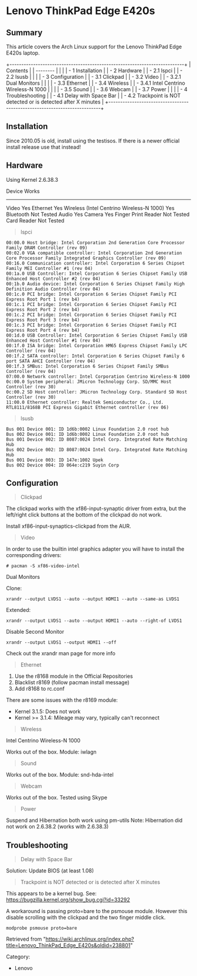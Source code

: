 Lenovo ThinkPad Edge E420s
==========================

  Summary
  ---------------------------------------------------------------------------------------
  This article covers the Arch Linux support for the Lenovo ThinkPad Edge E420s laptop.

+--------------------------------------------------------------------------+
| Contents                                                                 |
| --------                                                                 |
|                                                                          |
| -   1 Installation                                                       |
| -   2 Hardware                                                           |
|     -   2.1 lspci                                                        |
|     -   2.2 lsusb                                                        |
|                                                                          |
| -   3 Configuration                                                      |
|     -   3.1 Clickpad                                                     |
|     -   3.2 Video                                                        |
|         -   3.2.1 Dual Monitors                                          |
|                                                                          |
|     -   3.3 Ethernet                                                     |
|     -   3.4 Wireless                                                     |
|         -   3.4.1 Intel Centrino Wireless-N 1000                         |
|                                                                          |
|     -   3.5 Sound                                                        |
|     -   3.6 Webcam                                                       |
|     -   3.7 Power                                                        |
|                                                                          |
| -   4 Troubleshooting                                                    |
|     -   4.1 Delay with Space Bar                                         |
|     -   4.2 Trackpoint is NOT detected or is detected after X minutes    |
+--------------------------------------------------------------------------+

Installation
------------

Since 2010.05 is old, install using the testisos. If there is a newer
official install release use that instead!

Hardware
--------

Using Kernel 2.6.38.3

  Device                                      Works
  ------------------------------------------- ------------
  Video                                       Yes
  Ethernet                                    Yes
  Wireless (Intel Centrino Wireless-N 1000)   Yes
  Bluetooth                                   Not Tested
  Audio                                       Yes
  Camera                                      Yes
  Finger Print Reader                         Not Tested
  Card Reader                                 Not Tested

> lspci

    00:00.0 Host bridge: Intel Corporation 2nd Generation Core Processor Family DRAM Controller (rev 09)
    00:02.0 VGA compatible controller: Intel Corporation 2nd Generation Core Processor Family Integrated Graphics Controller (rev 09)
    00:16.0 Communication controller: Intel Corporation 6 Series Chipset Family MEI Controller #1 (rev 04)
    00:1a.0 USB Controller: Intel Corporation 6 Series Chipset Family USB Enhanced Host Controller #2 (rev 04)
    00:1b.0 Audio device: Intel Corporation 6 Series Chipset Family High Definition Audio Controller (rev 04)
    00:1c.0 PCI bridge: Intel Corporation 6 Series Chipset Family PCI Express Root Port 1 (rev b4)
    00:1c.1 PCI bridge: Intel Corporation 6 Series Chipset Family PCI Express Root Port 2 (rev b4)
    00:1c.2 PCI bridge: Intel Corporation 6 Series Chipset Family PCI Express Root Port 3 (rev b4)
    00:1c.3 PCI bridge: Intel Corporation 6 Series Chipset Family PCI Express Root Port 4 (rev b4)
    00:1d.0 USB Controller: Intel Corporation 6 Series Chipset Family USB Enhanced Host Controller #1 (rev 04)
    00:1f.0 ISA bridge: Intel Corporation HM65 Express Chipset Family LPC Controller (rev 04)
    00:1f.2 SATA controller: Intel Corporation 6 Series Chipset Family 6 port SATA AHCI Controller (rev 04)
    00:1f.3 SMBus: Intel Corporation 6 Series Chipset Family SMBus Controller (rev 04)
    07:00.0 Network controller: Intel Corporation Centrino Wireless-N 1000
    0c:00.0 System peripheral: JMicron Technology Corp. SD/MMC Host Controller (rev 30)
    0c:00.2 SD Host controller: JMicron Technology Corp. Standard SD Host Controller (rev 30)
    11:00.0 Ethernet controller: Realtek Semiconductor Co., Ltd. RTL8111/8168B PCI Express Gigabit Ethernet controller (rev 06)

> lsusb

    Bus 001 Device 001: ID 1d6b:0002 Linux Foundation 2.0 root hub
    Bus 002 Device 001: ID 1d6b:0002 Linux Foundation 2.0 root hub
    Bus 001 Device 002: ID 8087:0024 Intel Corp. Integrated Rate Matching Hub
    Bus 002 Device 002: ID 8087:0024 Intel Corp. Integrated Rate Matching Hub
    Bus 001 Device 003: ID 147e:1002 Upek 
    Bus 002 Device 004: ID 064e:c219 Suyin Corp

Configuration
-------------

> Clickpad

The clickpad works with the xf86-input-synaptic driver from extra, but
the left/right click buttons at the bottom of the clickpad do not work.

Install xf86-input-synaptics-clickpad from the AUR.

> Video

In order to use the builtin intel graphics adapter you will have to
install the corresponding drivers:

    # pacman -S xf86-video-intel

Dual Monitors

Clone:

    xrandr --output LVDS1 --auto --output HDMI1 --auto --same-as LVDS1

Extended:

    xrandr --output LVDS1 --auto --output HDMI1 --auto --right-of LVDS1

Disable Second Monitor

    xrandr --output LVDS1 --output HDMI1 --off

Check out the xrandr man page for more info

> Ethernet

1.  Use the r8168 module in the Official Repositories
2.  Blacklist r8169 (follow pacman install message)
3.  Add r8168 to rc.conf

There are some issues with the r8169 module:

-   Kernel 3.1.5: Does not work
-   Kernel >= 3.1.4: Mileage may vary, typically can't reconnect

> Wireless

Intel Centrino Wireless-N 1000

Works out of the box. Module: iwlagn

> Sound

Works out of the box. Module: snd-hda-intel

> Webcam

Works out of the box. Tested using Skype

> Power

Suspend and Hibernation both work using pm-utils Note: Hibernation did
not work on 2.6.38.2 (works with 2.6.38.3)

Troubleshooting
---------------

> Delay with Space Bar

Solution: Update BIOS (at least 1.08)

> Trackpoint is NOT detected or is detected after X minutes

This appears to be a kernel bug. See:
https://bugzilla.kernel.org/show_bug.cgi?id=33292

A workaround is passing proto=bare to the psmouse module. However this
disable scrolling with the clickpad and the two finger middle click.

    modprobe psmouse proto=bare

Retrieved from
"https://wiki.archlinux.org/index.php?title=Lenovo_ThinkPad_Edge_E420s&oldid=238801"

Category:

-   Lenovo

